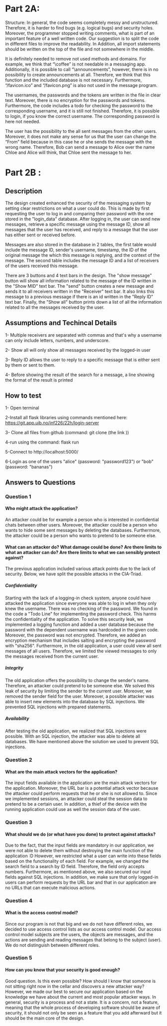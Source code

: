 # Part 2A:

Structure: In general, the code seems completely messy and unstructured. Therefore, it is harder to find bugs (e.g. logical bugs) and security holes. Moreover, the programmer stopped writing comments, what is part of an important feature of a well written code. Our suggestion is to split the code in different files to improve the readability. In Addition, all import statements should be written on the top of the file and not somewhere in the middle. 

It is definitely needed to remove not used methods and domains. For example, we think that “\coffee” is not needable in a messaging app. Additionally, it is possible to call “\announcements”, however, there is in no possibility to create announcements at all. Therefore, we think that this function and the included database is not necessary. Furthermore, “/favicon.ico” and “/favicon.png” is also not used in the message program. 

The usernames, the passwords and the tokens are written in the file in clear text. Moreover, there is no encryption for the passwords and tokens. 
Furthermore, the code includes a todo for checking the password to the corresponding username, and it is still not finished. Therefore, it is possible to login, if you know the correct username. The corresponding password is here not needed. 

 
The user has the possibility to the all sent messages from the other users. Moreover, it does not make any sense for us that the user can change the “From” field because in this case he or she sends the message with the wrong name. Therefore, Bob can send a message to Alice over the name Chloe and Alice will think, that Chloe sent the message to her. 


# Part 2B  :

## Description

The design created enhanced the security of the messaging system by setting clear restrictions on what a user could do. This is made by first requesting the user to log in and comparing their password with the one stored in the "login_data" database. After logging in, the user can send new messages, retrieve a specific message using the message ID, show all messages that the user has received, and reply to a message that the user has either sent or received before. 

Messages are also stored in the database in 2 tables, the first table would include the message ID, sender's username, timestamp, the ID of the original message the which this message is replying, and the context of the message. The second table includes the message ID and a list of receivers of the users received this message.

There are 3 buttons and 4 text bars in the design. The "show message" button will show all information related to the message of the ID written in the "Show MID" text bar. The "send" button creates a new message and sends it to all receivers written in the "Receiver" text bar. It also links this message to a previous message if there is an id written in the "Reply ID" text bar. Finally, the "Show all" button prints down a list of all the information related to all the messages received by the user. 

## Assumptions and Techincal Details 

1- Multiple receivers are separated with commas and that's why a username can only include letters, numbers, and underscore.

2- Show all will only show all messages received by the logged-in user 

3- Reply ID allows the user to reply to a specific message that is either sent by them or sent to them. 

4- Before showing the result of the search for a message, a line showing the format of the result is printed 



## How to test 

1- Open terminal 

2-Install all flask libraries using commands mentioned here: https://git.app.uib.no/inf226/22h/login-server

3- Clone all files from github (command: git clone (the link ))

4-run using the command: flask run 

5-Connect to http://localhost:5000/

6-Login as one of the users "alice" (password: "password123") or "bob" (password: "bananas")


## Answers to Questions 

### Question 1

#### Who might attack the application? 
An attacker could be for example a person who is interested in confidential chats between other users. Moreover, the attacker could be a person who wants to hide some sent messages by deleting the databases. Furthermore, the attacker could be a person who wants to pretend to be someone else. 

#### What can an attacker do? What damage could be done? Are there limits to what an attacker can do? Are there limits to what we can sensibly protect against?

The previous application included various attack points due to the lack of security. Below, we have split the possible attacks in the CIA-Triad. 

##### Confidentiality
Starting with the lack of a logging-in check system, anyone could have attacked the application since everyone was able to log in when they only knew the username. There was no checking of the password. We found in the code a "Todo Line" for implementing the password check. This harms the confidentiality of the application. To solve this security leak, we implemented a logging function and added a user database because the password with the dependent username was hardcoded in the given code. Moreover, the password was not encrypted. Therefore, we added an encryption mechanism that includes salting and encrypting the password with "sha256". 
Furthermore, in the old application, a user could view all sent messages of all users. Therefore, we limited the viewed messages to only the messages received from the current user. 

##### Integrity
The old application offers the possibility to change the sender's name. Therefore, an attacker could pretend to be someone else. We solved this leak of security by limiting the sender to the current user. Moreover, we removed the sender field for the user. 
Moreover, a possible attacker was able to insert new elements into the database by SQL injections. We prevented SQL injections with prepared statements. 

##### Availability
After testing the old application, we realized that SQL injections were possible. With an SQL injection, the attacker was able to delete all databases. We have mentioned above the solution we used to prevent SQL injections. 

### Question 2

#### What are the main attack vectors for the application?
The input fields available in the application are the main attack vectors for the application. Moreover, the URL bar is a potential attack vector because the attacker could perform requests that he or she is not allowed to.
Since we implemented sessions, an attacker could steal the session data to pretend to be a certain user. In addition, a thief of the device with the running application could use as well the session data of the user.
 
 
### Question 3
#### What should we do (or what have you done) to protect against attacks?
Due to the fact, that the input fields are mandatory in our application, we were not able to delete them without destroying the main function of the application :D
However, we restricted what a user can write into these fields based on the functionality of each field. For example, we changed the search field to a search by ID field. Therefore, the field only accepts numbers. Furthermore, as mentioned above, we also secured our input fields against SQL injections. 
In addition, we make sure that only logged-in users can perform requests by the URL bar and that in our application are no URLs that can execute malicious actions. 

 
### Question 4
#### What is the access control model?
Since our program is not that big and we do not have different roles, we decided to use access control lists as our access control model. Our access control model subjects are the users, the objects are messages, and the actions are sending and reading messages that belong to the subject (user). We do not distinguish between different roles. 

### Question 5 
#### How can you know that your security is good enough? 
Good question. Is this even possible? How should I know that someone is not sitting right now in the cellar and discovers a new attacker way? 
However, we made our best to secure our application based on the knowledge we have about the current and most popular attacker ways. 
In general, security is a process and not a state. It is a concern, not a feature, meaning that the whole process of developing software should be aware of security, it should not only be seen as a feature that you add afterward but it should be the main core of the design.
